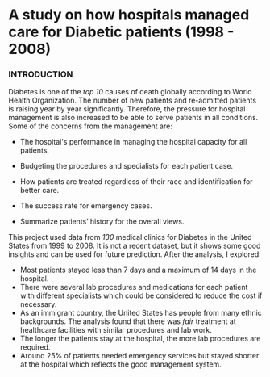 # A study on how hospitals managed care for Diabetic patients (1998 - 2008)

### INTRODUCTION
Diabetes is one of the _top 10_ causes of death globally according to World Health Organization. The number of new patients and re-admitted patients is raising year by year significantly. Therefore, the pressure for hospital management is also increased to be able to serve patients in all conditions. Some of the concerns from the management are:

* The hospital's performance in managing the hospital capacity for all patients.

* Budgeting the procedures and specialists for each patient case.

* How patients are treated regardless of their race and identification for better care.

* The success rate for emergency cases.

* Summarize patients’ history for the overall views.

This project used data from _130_ medical clinics for Diabetes in the United States from 1999 to 2008. It is not a recent dataset, but it shows some good insights and can be used for future prediction. After the analysis, I explored:

* Most patients stayed less than 7 days and a maximum of 14 days in the hospital.
* There were several lab procedures and medications for each patient with different specialists which could be considered to reduce the cost if necessary.
* As an immigrant country, the United States has people from many ethnic backgrounds. The analysis found that there was _fair_ treatment at healthcare facilities with similar procedures and lab work.
* The longer the patients stay at the hospital, the more lab procedures are required.
* Around 25% of patients needed emergency services but stayed shorter at the hospital which reflects the good management system.
